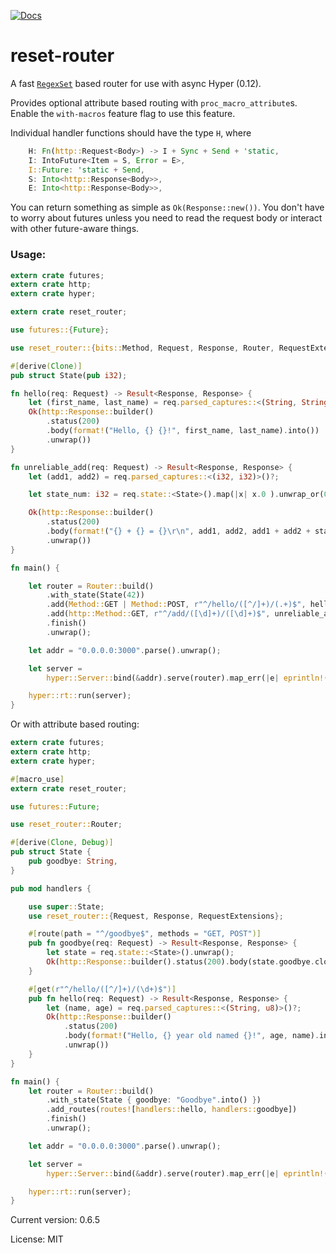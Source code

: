 [![Docs](https://docs.rs/reset-router/badge.svg)](https://docs.rs/crate/reset-router/)

# reset-router

A fast [`RegexSet`](https://doc.rust-lang.org/regex/regex/struct.RegexSet.html) based router for use with async Hyper (0.12).

Provides optional attribute based routing with `proc_macro_attribute`s. Enable the `with-macros` feature flag to use this feature.

Individual handler functions should have the type `H`, where
```rust
    H: Fn(http::Request<Body>) -> I + Sync + Send + 'static,
    I: IntoFuture<Item = S, Error = E>,
    I::Future: 'static + Send,
    S: Into<http::Response<Body>>,
    E: Into<http::Response<Body>>,
```

You can return something as simple as `Ok(Response::new())`. You don't have to worry about futures
unless you need to read the request body or interact with other future-aware things.

### Usage:

```rust
extern crate futures;
extern crate http;
extern crate hyper;

extern crate reset_router;

use futures::{Future};

use reset_router::{bits::Method, Request, Response, Router, RequestExtensions};

#[derive(Clone)]
pub struct State(pub i32);

fn hello(req: Request) -> Result<Response, Response> {
    let (first_name, last_name) = req.parsed_captures::<(String, String)>()?;
    Ok(http::Response::builder()
        .status(200)
        .body(format!("Hello, {} {}!", first_name, last_name).into())
        .unwrap())
}

fn unreliable_add(req: Request) -> Result<Response, Response> {
    let (add1, add2) = req.parsed_captures::<(i32, i32)>()?;

    let state_num: i32 = req.state::<State>().map(|x| x.0 ).unwrap_or(0);

    Ok(http::Response::builder()
        .status(200)
        .body(format!("{} + {} = {}\r\n", add1, add2, add1 + add2 + state_num).into())
        .unwrap())
}

fn main() {

    let router = Router::build()
        .with_state(State(42))
        .add(Method::GET | Method::POST, r"^/hello/([^/]+)/(.+)$", hello)
        .add(http::Method::GET, r"^/add/([\d]+)/([\d]+)$", unreliable_add)
        .finish()
        .unwrap();

    let addr = "0.0.0.0:3000".parse().unwrap();

    let server =
        hyper::Server::bind(&addr).serve(router).map_err(|e| eprintln!("server error: {}", e));

    hyper::rt::run(server);
}
```

Or with attribute based routing:

```rust
extern crate futures;
extern crate http;
extern crate hyper;

#[macro_use]
extern crate reset_router;

use futures::Future;

use reset_router::Router;

#[derive(Clone, Debug)]
pub struct State {
    pub goodbye: String,
}

pub mod handlers {

    use super::State;
    use reset_router::{Request, Response, RequestExtensions};

    #[route(path = "^/goodbye$", methods = "GET, POST")]
    pub fn goodbye(req: Request) -> Result<Response, Response> {
        let state = req.state::<State>().unwrap();
        Ok(http::Response::builder().status(200).body(state.goodbye.clone().into()).unwrap())
    }

    #[get(r"^/hello/([^/]+)/(\d+)$")]
    pub fn hello(req: Request) -> Result<Response, Response> {
        let (name, age) = req.parsed_captures::<(String, u8)>()?;
        Ok(http::Response::builder()
            .status(200)
            .body(format!("Hello, {} year old named {}!", age, name).into())
            .unwrap())
    }
}

fn main() {
    let router = Router::build()
        .with_state(State { goodbye: "Goodbye".into() })
        .add_routes(routes![handlers::hello, handlers::goodbye])
        .finish()
        .unwrap();

    let addr = "0.0.0.0:3000".parse().unwrap();

    let server =
        hyper::Server::bind(&addr).serve(router).map_err(|e| eprintln!("server error: {}", e));

    hyper::rt::run(server);
}
```

Current version: 0.6.5

License: MIT
